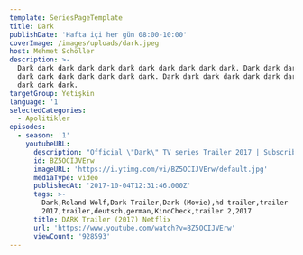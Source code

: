 ```yaml
---
template: SeriesPageTemplate
title: Dark
publishDate: 'Hafta içi her gün 08:00-10:00'
coverImage: /images/uploads/dark.jpeg
host: Mehmet Schöller
description: >-
  Dark dark dark dark dark dark dark dark dark dark dark. Dark dark dark dark
  dark dark dark dark dark dark dark. Dark dark dark dark dark dark dark dark
  dark dark dark.
targetGroup: Yetişkin
language: '1'
selectedCategories:
  - Apolitikler
episodes:
  - season: '1'
    youtubeURL:
      description: "Official \"Dark\" TV series Trailer 2017 | Subscribe ➤ http://abo.yt/kc | Roland Wolf Show #Trailer | Release: 1 Dez 2017 | More https://KinoCheck.de/serie/uws/dark-2017\r\nA missing child causes four families to help each other for answers. What they could not imagine is that this mystery would be connected to innumerable other secrets of the small town.\r\n\r\nOur gaming-channel ➤ http://youtube.com/Spiele\r\n\r\nNote | Dark trailer courtesy of Netflix International B.V.. | All Rights Reserved. | KinoCheck®"
      id: BZ5OCIJVErw
      imageURL: 'https://i.ytimg.com/vi/BZ5OCIJVErw/default.jpg'
      mediaType: video
      publishedAt: '2017-10-04T12:31:46.000Z'
      tags: >-
        Dark,Roland Wolf,Dark Trailer,Dark (Movie),hd trailer,trailer
        2017,trailer,deutsch,german,KinoCheck,trailer 2,2017
      title: DARK Trailer (2017) Netflix
      url: 'https://www.youtube.com/watch?v=BZ5OCIJVErw'
      viewCount: '928593'
---
```


